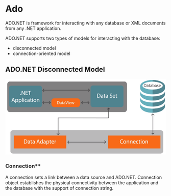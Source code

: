 # Ado

ADO.NET is framework for interacting with any database or XML documents from any .NET application.

ADO.NET supports two types of models for interacting with the database:
- disconnected model
- connection-oriented model

## ADO.NET Disconnected Model

<img src="https://github.com/KiraDiShira/Ado/blob/master/AdoDisconnected/Images/adodisco1.PNG" />

### Connection**

A connection sets a link between a data source and ADO.NET. Connection object establishes the physical connectivity between the application and the database with the support of connection string.
